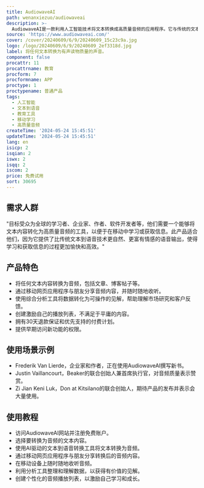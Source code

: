 ```yaml
---
title: AudiowaveAI
path: wenanxiezuo/audiowaveai
description: >-
  AudiowaveAI是一款利用人工智能技术将文本转换成高质量音频的应用程序。它与传统的文本到语音技术不同，提供了更加自然、富有情感的语音输出，让听众在学习和享受内容时获得更好的听觉体验。产品背景信息包括它是由全球创新公司和自由职业者信赖的产品，其主要优点在于其引人入胜的声音、自然的声音效果以及令人愉悦的听觉享受。产品定位为教育工具，旨在帮助用户在移动中学习，享受夏日阳光。
source: 'https://www.audiowaveai.com/'
cover: /cover/20240609/6/9/20240609_15c23c9a.jpg
logo: /logo/20240609/6/9/20240609_2ef3318d.jpg
label: 将任何文本转换为有声读物质量的声音。
component: false
procattr: 11
procattrname: 教育
procform: 7
procformname: APP
proctype: 1
proctypename: 普通产品
tags:
  - 人工智能
  - 文本到语音
  - 教育工具
  - 移动学习
  - 高质量音频
createTime: '2024-05-24 15:45:51'
updateTime: '2024-05-24 15:45:51'
lang: en
isicp: 2
isqian: 2
iswx: 2
isqq: 2
iscom: 2
price: 免费试用
sort: 30695
---
```




## 需求人群
"目标受众为全球的学习者、企业家、作者、软件开发者等，他们需要一个能够将文本内容转化为高质量音频的工具，以便于在移动中学习或获取信息。此产品适合他们，因为它提供了比传统文本到语音技术更自然、更富有情感的语音输出，使得学习和获取信息的过程更加愉快和高效。"

## 产品特色
* 将任何文本内容转换为音频，包括文章、博客帖子等。
* 通过移动网页应用程序与朋友分享音频内容，并随时随地收听。
* 使用综合分析工具将数据转化为可操作的见解，帮助理解市场研究和客户反馈。
* 创建激励自己的播放列表，不满足于平庸的内容。
* 拥有30天退款保证和优先支持的付费计划。
* 提供早期访问新功能的权限。

## 使用场景示例
* Frederik Van Lierde，企业家和作者，正在使用AudiowaveAI撰写新书。
* Justin Vaillancourt，Beaker的联合创始人兼首席执行官，对音频质量表示赞赏。
* Zi Jian Keni Luk，Don at Kitsilano的联合创始人，期待产品的发布并表示会大量使用。

## 使用教程
* 访问AudiowaveAI网站并注册免费账户。
* 选择要转换为音频的文本内容。
* 使用AI驱动的文本到语音转换工具将文本转换为音频。
* 通过移动网页应用程序与朋友分享转换后的音频内容。
* 在移动设备上随时随地收听音频。
* 利用分析工具整理和理解数据，以获得有价值的见解。
* 创建个性化的音频播放列表，以激励自己学习和成长。

  
